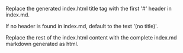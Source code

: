 
Replace the generated index.html title tag with the first '#' header in index.md.

If no header is found in index.md, default to the text '(no title)'.

Replace the rest of the index.html content with the complete index.md markdown generated as html.

